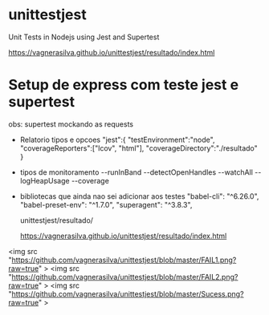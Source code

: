 # unittestjest
Unit Tests in Nodejs using Jest and Supertest

https://vagnerasilva.github.io/unittestjest/resultado/index.html

  
  # Setup de express com teste jest e supertest

  obs: supertest mockando as requests
  
  - Relatorio tipos e opcoes
  "jest":{
    "testEnvironment":"node",
    "coverageReporters":["lcov", "html"],
    "coverageDirectory":"./resultado"
  }




- tipos de monitoramento 
  --runInBand --detectOpenHandles --watchAll --logHeapUsage --coverage



- bibliotecas que ainda nao sei adicionar aos testes
  "babel-cli": "^6.26.0",
  "babel-preset-env": "^1.7.0",
  "superagent": "^3.8.3",

  unittestjest/resultado/

  https://vagnerasilva.github.io/unittestjest/resultado/index.html


<img src "https://github.com/vagnerasilva/unittestjest/blob/master/FAIL1.png?raw=true" >
<img src "https://github.com/vagnerasilva/unittestjest/blob/master/FAIL2.png?raw=true" >
<img src "https://github.com/vagnerasilva/unittestjest/blob/master/Sucess.png?raw=true" >



